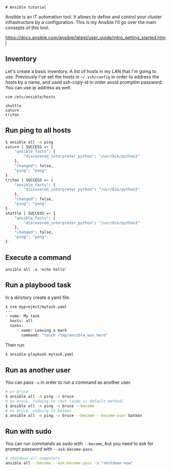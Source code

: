     # Ansible tutorial

Ansible is an IT automation tool. It allows to define and control your cluster infrastructure by a configuration. This is my Ansible I'll go over the main consepts of this tool.

https://docs.ansible.com/ansible/latest/user_guide/intro_getting_started.html

## Inventory

Let's create a basic inventory. A list of hosts in my LAN that I'm going to use. Previously I've set the hosts in `~/.ssh/config` in order to address the hosts by a name, and used ssh-copy-id in order avoid promptim password. You can use ip address as well.

```
vim /etc/ansible/hosts
```

```
shuttle
saturn
triton
```

## Run ping to all hosts
```bash
$ ansible all -m ping
saturn | SUCCESS => {
    "ansible_facts": {
        "discovered_interpreter_python": "/usr/bin/python3"
    },
    "changed": false,
    "ping": "pong"
}
triton | SUCCESS => {
    "ansible_facts": {
        "discovered_interpreter_python": "/usr/bin/python3"
    },
    "changed": false,
    "ping": "pong"
}
shuttle | SUCCESS => {
    "ansible_facts": {
        "discovered_interpreter_python": "/usr/bin/python3"
    },
    "changed": false,
    "ping": "pong"
}

```



## Execute a command
	ansible all -a 'echo hello'

## Run a playbood task
In a dirictory create a yaml file.
```bash
$ vim myproject/mytask.yaml
---
- name: My task
  hosts: all
  tasks:
     - name: Leaving a mark
       command: "touch /tmp/ansible_was_here"
```
Then run 
```bash
$ ansible-playbook mytask.yaml
```

## Run as another user
You can pass `-u` in order to run a command as another user. 
```bash
# as bruce
$ ansible all -m ping -u bruce
# as bruce, sudoing to root (sudo is default method)
$ ansible all -m ping -u bruce --become
# as bruce, sudoing to batman
$ ansible all -m ping -u bruce --become --become-user batman
```

## Run with sudo
You can run commands as sudo with `--become`, but you need to ask for prompt password with `--ask-become-pass`.
```bash
# shutdown all computers
ansible all --become --ask-become-pass -a "shutdown now"
```